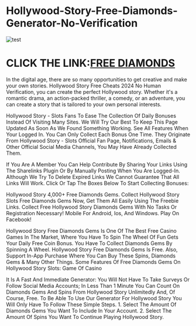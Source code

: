 # Hollywood-Story-Free-Diamonds-Generator-No-Verification

![test](https://encrypted-tbn0.gstatic.com/images?q=tbn:ANd9GcSqIoJC3s3WJ6coslh_e4wBAIvvHArIpVk0_VuYaGuTJVpNPsT_j_PkeGOisky1-oulPzs&usqp=CAU)

# CLICK THE LINK:[FREE DIAMONDS](https://grantgame.com/HollywoodStory/)

In the digital age, there are so many opportunities to get creative and make your own stories. Hollywood Story Free Cheats 2024 No Human Verification, you can create the perfect Hollywood story. Whether it's a romantic drama, an action-packed thriller, a comedy, or an adventure, you can create a story that is tailored to your own personal interests.

Hollywood Story - Slots Fans To Ease The Collection Of Daily Bonuses Instead Of Visiting Many Sites. We Will Try Our Best To Keep This Page Updated As Soon As We Found Something Working. See All Features When Your Logged In. You Can Only Collect Each Bonus One Time. They Originate From Hollywood Story - Slots Official Fan Page, Notifications, Emails & Other Official Social Media Channels, You May Have Already Collected Them.

If You Are A Member You Can Help Contribute By Sharing Your Links Using The Sharelinks Plugin Or By Manually Posting When You Are Logged-In. Although We Try To Delete Expired Links We Cannot Guarantee That All Links Will Work. Click Or Tap The Boxes Below To Start Collecting Bonuses:

Hollywood Story 4,000+ Free Diamonds Gems. Collect Hollywood Story Slots Free Diamonds Gems Now, Get Them All Easily Using The Freebie Links. Collect Free Hollywood Story Diamonds Gems With No Tasks Or Registration Necessary! Mobile For Android, Ios, And Windows. Play On Facebook!

Hollywood Story Free Diamonds Gems Is One Of The Best Free Casino Games In The Market, Where You Have To Spin The Wheel Of Fun Gets Your Daily Free Coin Bonus. You Have To Collect Diamonds Gems By Spinning A Wheel. Hollywood Story Free Diamonds Gems Is Free. Also, Support In-App Purchase Where You Can Buy These Spins, Diamonds Gems & Many Other Things. Some Features Of Free Diamonds Gems On Hollywood Story Slots: Game Of Casino

It Is A Fast And Immediate Generator: You Will Not Have To Take Surveys Or Follow Social Media Accounts; In Less Than 1 Minute You Can Count On Diamonds Gems And Spins From Hollywood Story Unlimitedly And, Of Course, Free. To Be Able To Use Our Generator For Hollywood Story You Will Only Have To Follow These Simple Steps. 1. Select The Amount Of Diamonds Gems You Want To Include In Your Account. 2. Select The Amount Of Spins You Want To Continue Playing Hollywood Story.
